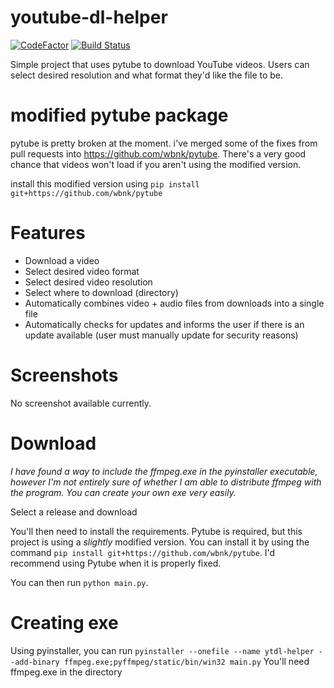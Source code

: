 # youtube-dl-helper
[![CodeFactor](https://www.codefactor.io/repository/github/wbnk/youtube-dl-helper/badge)](https://www.codefactor.io/repository/github/wbnk/youtube-dl-helper) [![Build Status](https://travis-ci.com/wbnk/youtube-dl-helper.svg?branch=master)](https://travis-ci.com/wbnk/youtube-dl-helper)


Simple project that uses pytube to download YouTube videos. Users can select desired resolution and what format they'd
like the file to be.


# modified pytube package

pytube is pretty broken at the moment. i've merged some of the fixes from pull requests
into https://github.com/wbnk/pytube. There's a very good chance that videos won't load if you aren't using the modified version.

install this modified version using ```pip install git+https://github.com/wbnk/pytube```


# Features

* Download a video
* Select desired video format
* Select desired video resolution
* Select where to download (directory)
* Automatically combines video + audio files from downloads into a single file
* Automatically checks for updates and informs the user if there is an update available (user must manually update for security reasons)


# Screenshots

No screenshot available currently.


# Download

*I have found a way to include the ffmpeg.exe in the pyinstaller executable, however I'm not entirely sure of whether I am able to distribute ffmpeg with the program. You can create your own exe very easily.*

Select a release and download 

You'll then need to install the requirements. Pytube is required, but this project is using a *slightly* modified version. You can install it by using the command ```pip install git+https://github.com/wbnk/pytube```. I'd recommend using Pytube when it is properly fixed.

You can then run ```python main.py```. 

# Creating exe

Using pyinstaller, you can run ```pyinstaller --onefile --name ytdl-helper --add-binary ffmpeg.exe;pyffmpeg/static/bin/win32 main.py``` You'll need ffmpeg.exe in the directory 



